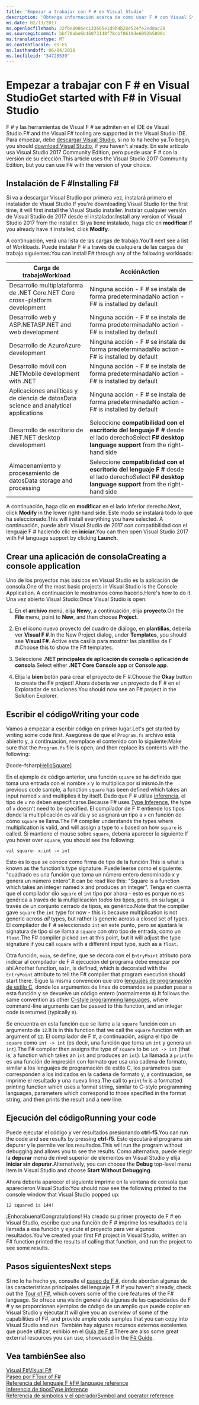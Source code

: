 ```yaml
---
title: 'Empezar a trabajar con F # en Visual Studio'
description: 'Obtenga información acerca de cómo usar F # con Visual Studio.'
ms.date: 02/13/2017
ms.openlocfilehash: 22fbe8086ec133605e1d9b4b28e524fe2ed8ac28
ms.sourcegitcommit: bbf70abe6b46073148f78cbf0619de6092b5800c
ms.translationtype: MT
ms.contentlocale: es-ES
ms.lasthandoff: 06/04/2018
ms.locfileid: "34728539"
---
```

# <a name="get-started-with-f-in-visual-studio"></a><span data-ttu-id="f37df-103">Empezar a trabajar con F # en Visual Studio</span><span class="sxs-lookup"><span data-stu-id="f37df-103">Get started with F# in Visual Studio</span></span>

<span data-ttu-id="f37df-104">F # y las herramientas de Visual F # se admiten en el IDE de Visual Studio.</span><span class="sxs-lookup"><span data-stu-id="f37df-104">F# and the Visual F# tooling are supported in the Visual Studio IDE.</span></span>  <span data-ttu-id="f37df-105">Para empezar, debe [descargar Visual Studio](https://aka.ms/vsdownload?utm_source=mscom&utm_campaign=msdocs), si no lo ha hecho ya.</span><span class="sxs-lookup"><span data-stu-id="f37df-105">To begin, you should [download Visual Studio](https://aka.ms/vsdownload?utm_source=mscom&utm_campaign=msdocs), if you haven't already.</span></span>  <span data-ttu-id="f37df-106">En este artículo usa Visual Studio 2017 Community Edition, pero puede usar F # con la versión de su elección.</span><span class="sxs-lookup"><span data-stu-id="f37df-106">This article uses the Visual Studio 2017 Community Edition, but you can use F# with the version of your choice.</span></span>

## <a name="installing-f"></a><span data-ttu-id="f37df-107">Instalación de F #</span><span class="sxs-lookup"><span data-stu-id="f37df-107">Installing F#</span></span> #

<span data-ttu-id="f37df-108">Si va a descargar Visual Studio por primera vez, instalará primero el instalador de Visual Studio.</span><span class="sxs-lookup"><span data-stu-id="f37df-108">If you're downloading Visual Studio for the first time, it will first install the Visual Studio installer.</span></span>  <span data-ttu-id="f37df-109">Instalar cualquier versión de Visual Studio de 2017 desde el instalador.</span><span class="sxs-lookup"><span data-stu-id="f37df-109">Install any version of Visual Studio 2017 from the installer.</span></span> <span data-ttu-id="f37df-110">Si ya tiene instalado, haga clic en **modificar**.</span><span class="sxs-lookup"><span data-stu-id="f37df-110">If you already have it installed, click **Modify**.</span></span>

<span data-ttu-id="f37df-111">A continuación, verá una lista de las cargas de trabajo.</span><span class="sxs-lookup"><span data-stu-id="f37df-111">You'll next see a list of Workloads.</span></span> <span data-ttu-id="f37df-112">Puede instalar F # a través de cualquiera de las cargas de trabajo siguientes:</span><span class="sxs-lookup"><span data-stu-id="f37df-112">You can install F# through any of the following workloads:</span></span>

|<span data-ttu-id="f37df-113">Carga de trabajo</span><span class="sxs-lookup"><span data-stu-id="f37df-113">Workload</span></span>|<span data-ttu-id="f37df-114">Acción</span><span class="sxs-lookup"><span data-stu-id="f37df-114">Action</span></span>|
|--------|------|
| <span data-ttu-id="f37df-115">Desarrollo multiplataforma de .NET Core</span><span class="sxs-lookup"><span data-stu-id="f37df-115">.NET Core cross-platform development</span></span> | <span data-ttu-id="f37df-116">Ninguna acción - F # se instala de forma predeterminada</span><span class="sxs-lookup"><span data-stu-id="f37df-116">No action - F# is installed by default</span></span> |
| <span data-ttu-id="f37df-117">Desarrollo web y ASP.NET</span><span class="sxs-lookup"><span data-stu-id="f37df-117">ASP.NET and web development</span></span> | <span data-ttu-id="f37df-118">Ninguna acción - F # se instala de forma predeterminada</span><span class="sxs-lookup"><span data-stu-id="f37df-118">No action - F# is installed by default</span></span> |
| <span data-ttu-id="f37df-119">Desarrollo de Azure</span><span class="sxs-lookup"><span data-stu-id="f37df-119">Azure development</span></span> | <span data-ttu-id="f37df-120">Ninguna acción - F # se instala de forma predeterminada</span><span class="sxs-lookup"><span data-stu-id="f37df-120">No action - F# is installed by default</span></span> |
| <span data-ttu-id="f37df-121">Desarrollo móvil con .NET</span><span class="sxs-lookup"><span data-stu-id="f37df-121">Mobile development with .NET</span></span> | <span data-ttu-id="f37df-122">Ninguna acción - F # se instala de forma predeterminada</span><span class="sxs-lookup"><span data-stu-id="f37df-122">No action - F# is installed by default</span></span> |
| <span data-ttu-id="f37df-123">Aplicaciones analíticas y de ciencia de datos</span><span class="sxs-lookup"><span data-stu-id="f37df-123">Data science and analytical applications</span></span> | <span data-ttu-id="f37df-124">Ninguna acción - F # se instala de forma predeterminada</span><span class="sxs-lookup"><span data-stu-id="f37df-124">No action - F# is installed by default</span></span> |
| <span data-ttu-id="f37df-125">Desarrollo de escritorio de .NET</span><span class="sxs-lookup"><span data-stu-id="f37df-125">.NET desktop development</span></span> | <span data-ttu-id="f37df-126">Seleccione **compatibilidad con el escritorio del lenguaje F #** desde el lado derecho</span><span class="sxs-lookup"><span data-stu-id="f37df-126">Select **F# desktop language support** from the right-hand side</span></span> |
| <span data-ttu-id="f37df-127">Almacenamiento y procesamiento de datos</span><span class="sxs-lookup"><span data-stu-id="f37df-127">Data storage and processing</span></span> | <span data-ttu-id="f37df-128">Seleccione **compatibilidad con el escritorio del lenguaje F #** desde el lado derecho</span><span class="sxs-lookup"><span data-stu-id="f37df-128">Select **F# desktop language support** from the right-hand side</span></span> |

<span data-ttu-id="f37df-129">A continuación, haga clic en **modificar** en el lado inferior derecho.</span><span class="sxs-lookup"><span data-stu-id="f37df-129">Next, click **Modify** in the lower right-hand side.</span></span>  <span data-ttu-id="f37df-130">Este modo se instalará todo lo que ha seleccionado.</span><span class="sxs-lookup"><span data-stu-id="f37df-130">This will install everything you have selected.</span></span>  <span data-ttu-id="f37df-131">A continuación, puede abrir Visual Studio de 2017 con compatibilidad con el lenguaje F # haciendo clic en **iniciar**.</span><span class="sxs-lookup"><span data-stu-id="f37df-131">You can then open Visual Studio 2017 with F# language support by clicking **Launch**.</span></span>

## <a name="creating-a-console-application"></a><span data-ttu-id="f37df-132">Crear una aplicación de consola</span><span class="sxs-lookup"><span data-stu-id="f37df-132">Creating a console application</span></span>

<span data-ttu-id="f37df-133">Uno de los proyectos más básicos en Visual Studio es la aplicación de consola.</span><span class="sxs-lookup"><span data-stu-id="f37df-133">One of the most basic projects in Visual Studio is the Console Application.</span></span>  <span data-ttu-id="f37df-134">A continuación le mostramos cómo hacerlo.</span><span class="sxs-lookup"><span data-stu-id="f37df-134">Here's how to do it.</span></span>  <span data-ttu-id="f37df-135">Una vez abierto Visual Studio:</span><span class="sxs-lookup"><span data-stu-id="f37df-135">Once Visual Studio is open:</span></span>

1. <span data-ttu-id="f37df-136">En el **archivo** menú, elija **New**y, a continuación, elija **proyecto**.</span><span class="sxs-lookup"><span data-stu-id="f37df-136">On the **File** menu, point to **New**, and then choose **Project**.</span></span>

2.  <span data-ttu-id="f37df-137">En el icono nuevo proyecto del cuadro de diálogo, en **plantillas**, debería ver **Visual F #**.</span><span class="sxs-lookup"><span data-stu-id="f37df-137">In the New Project dialog, under **Templates**, you should see **Visual F#**.</span></span>  <span data-ttu-id="f37df-138">Active esta casilla para mostrar las plantillas de F #.</span><span class="sxs-lookup"><span data-stu-id="f37df-138">Choose this to show the F# templates.</span></span>

3. <span data-ttu-id="f37df-139">Seleccione **.NET principales de aplicación de consola** o **aplicación de consola**.</span><span class="sxs-lookup"><span data-stu-id="f37df-139">Select either **.NET Core Console app** or **Console app**.</span></span>

3. <span data-ttu-id="f37df-140">Elija la **bien** botón para crear el proyecto de F #.</span><span class="sxs-lookup"><span data-stu-id="f37df-140">Choose the **Okay** button to create the F# project!</span></span>  <span data-ttu-id="f37df-141">Ahora debería ver un proyecto de F # en el Explorador de soluciones.</span><span class="sxs-lookup"><span data-stu-id="f37df-141">You should now see an F# project in the Solution Explorer.</span></span>

## <a name="writing-your-code"></a><span data-ttu-id="f37df-142">Escribir el código</span><span class="sxs-lookup"><span data-stu-id="f37df-142">Writing your code</span></span>

<span data-ttu-id="f37df-143">Vamos a empezar a escribir código en primer lugar.</span><span class="sxs-lookup"><span data-stu-id="f37df-143">Let's get started by writing some code first.</span></span>  <span data-ttu-id="f37df-144">Asegúrese de que el `Program.fs` archivo está abierto y, a continuación, reemplace el contenido con lo siguiente:</span><span class="sxs-lookup"><span data-stu-id="f37df-144">Make sure that the `Program.fs` file is open, and then replace its contents with the following:</span></span>

[!code-fsharp[HelloSquare](../../../samples/snippets/fsharp/getting-started/hello-square.fs)]

<span data-ttu-id="f37df-145">En el ejemplo de código anterior, una función `square` se ha definido que toma una entrada con el nombre `x` y lo multiplica por sí mismo.</span><span class="sxs-lookup"><span data-stu-id="f37df-145">In the previous code sample, a function `square` has been defined which takes an input named `x` and multiplies it by itself.</span></span>  <span data-ttu-id="f37df-146">Dado que F # utiliza [inferencia](../language-reference/type-inference.md), el tipo de `x` no deben especificarse.</span><span class="sxs-lookup"><span data-stu-id="f37df-146">Because F# uses [Type Inference](../language-reference/type-inference.md), the type of `x` doesn't need to be specified.</span></span>  <span data-ttu-id="f37df-147">El compilador de F # entiende los tipos donde la multiplicación es válida y se asignará un tipo a `x` en función de cómo `square` se llama.</span><span class="sxs-lookup"><span data-stu-id="f37df-147">The F# compiler understands the types where multiplication is valid, and will assign a type to `x` based on how `square` is called.</span></span>  <span data-ttu-id="f37df-148">Si mantiene el mouse sobre `square`, debería aparecer lo siguiente:</span><span class="sxs-lookup"><span data-stu-id="f37df-148">If you hover over `square`, you should see the following:</span></span>

```
val square: x:int -> int
```

<span data-ttu-id="f37df-149">Esto es lo que se conoce como firma de tipo de la función.</span><span class="sxs-lookup"><span data-stu-id="f37df-149">This is what is known as the function's type signature.</span></span>  <span data-ttu-id="f37df-150">Puede leerse como el siguiente: "cuadrado es una función que toma un número entero denominado x y genera un número entero".</span><span class="sxs-lookup"><span data-stu-id="f37df-150">It can be read like this: "Square is a function which takes an integer named x and produces an integer".</span></span>  <span data-ttu-id="f37df-151">Tenga en cuenta que el compilador dio `square` el `int` tipo por ahora - esto es porque no es genérica a través de la multiplicación *todos los* tipos, pero, en su lugar, a través de un conjunto cerrado de tipos, es genérico.</span><span class="sxs-lookup"><span data-stu-id="f37df-151">Note that the compiler gave `square` the `int` type for now - this is because multiplication is not generic across *all* types, but rather is generic across a closed set of types.</span></span>  <span data-ttu-id="f37df-152">El compilador de F # seleccionado `int` en este punto, pero se ajustará la signatura de tipo si se llama a `square` con otro tipo de entrada, como un `float`.</span><span class="sxs-lookup"><span data-stu-id="f37df-152">The F# compiler picked `int` at this point, but it will adjust the type signature if you call `square` with a different input type, such as a `float`.</span></span>

<span data-ttu-id="f37df-153">Otra función, `main`, se define, que se decora con el `EntryPoint` atributo para indicar al compilador de F # ejecución del programa debe empezar por ahí.</span><span class="sxs-lookup"><span data-stu-id="f37df-153">Another function, `main`, is defined, which is decorated with the `EntryPoint` attribute to tell the F# compiler that program execution should start there.</span></span>  <span data-ttu-id="f37df-154">Sigue la misma convención que otro [lenguajes de programación de estilo C](https://en.wikipedia.org/wiki/Entry_point#C_and_C.2B.2B), donde los argumentos de línea de comandos se pueden pasar a esta función y se devuelve un código entero (normalmente `0`).</span><span class="sxs-lookup"><span data-stu-id="f37df-154">It follows the same convention as other [C-style programming languages](https://en.wikipedia.org/wiki/Entry_point#C_and_C.2B.2B), where command-line arguments can be passed to this function, and an integer code is returned (typically `0`).</span></span>

<span data-ttu-id="f37df-155">Se encuentra en esta función que se llame a la `square` función con un argumento de `12`.</span><span class="sxs-lookup"><span data-stu-id="f37df-155">It is in this function that we call the `square` function with an argument of `12`.</span></span>  <span data-ttu-id="f37df-156">El compilador de F #, a continuación, asigna el tipo de `square` como `int -> int` (es decir, una función que toma un `int` y genera un `int`).</span><span class="sxs-lookup"><span data-stu-id="f37df-156">The F# compiler then assigns the type of `square` to be `int -> int` (that is, a function which takes an `int` and produces an `int`).</span></span>  <span data-ttu-id="f37df-157">La llamada a `printfn` es una función de impresión con formato que usa una cadena de formato, similar a los lenguajes de programación de estilo C, los parámetros que corresponden a los indicados en la cadena de formato y, a continuación, se imprime el resultado y una nueva línea.</span><span class="sxs-lookup"><span data-stu-id="f37df-157">The call to `printfn` is a formatted printing function which uses a format string, similar to C-style programming languages, parameters which correspond to those specified in the format string, and then prints the result and a new line.</span></span>

## <a name="running-your-code"></a><span data-ttu-id="f37df-158">Ejecución del código</span><span class="sxs-lookup"><span data-stu-id="f37df-158">Running your code</span></span>

<span data-ttu-id="f37df-159">Puede ejecutar el código y ver resultados presionando **ctrl-f5**.</span><span class="sxs-lookup"><span data-stu-id="f37df-159">You can run the code and see results by pressing **ctrl-f5**.</span></span>  <span data-ttu-id="f37df-160">Esto ejecutará el programa sin depurar y le permite ver los resultados.</span><span class="sxs-lookup"><span data-stu-id="f37df-160">This will run the program without debugging and allows you to see the results.</span></span>  <span data-ttu-id="f37df-161">Como alternativa, puede elegir la **depurar** menú de nivel superior de elementos en Visual Studio y elija **iniciar sin depurar**.</span><span class="sxs-lookup"><span data-stu-id="f37df-161">Alternatively, you can choose the **Debug** top-level menu item in Visual Studio and choose **Start Without Debugging**.</span></span>

<span data-ttu-id="f37df-162">Ahora debería aparecer el siguiente imprime en la ventana de consola que aparecieron Visual Studio:</span><span class="sxs-lookup"><span data-stu-id="f37df-162">You should now see the following printed to the console window that Visual Studio popped up:</span></span>

```
12 squared is 144!
```

<span data-ttu-id="f37df-163">¡Enhorabuena!</span><span class="sxs-lookup"><span data-stu-id="f37df-163">Congratulations!</span></span>  <span data-ttu-id="f37df-164">Ha creado su primer proyecto de F # en Visual Studio, escribe que una función de F # imprime los resultados de la llamada a esa función y ejecute el proyecto para ver algunos resultados.</span><span class="sxs-lookup"><span data-stu-id="f37df-164">You've created your first F# project in Visual Studio, written an F# function printed the results of calling that function, and run the project to see some results.</span></span>

## <a name="next-steps"></a><span data-ttu-id="f37df-165">Pasos siguientes</span><span class="sxs-lookup"><span data-stu-id="f37df-165">Next steps</span></span>

<span data-ttu-id="f37df-166">Si no lo ha hecho ya, consulte el [paseo de F #](../tour.md), donde abordan algunas de las características principales del lenguaje F #.</span><span class="sxs-lookup"><span data-stu-id="f37df-166">If you haven't already, check out the [Tour of F#](../tour.md), which covers some of the core features of the F# language.</span></span>  <span data-ttu-id="f37df-167">Se ofrece una visión general de algunas de las capacidades de F # y se proporcionan ejemplos de código de un amplio que puede copiar en Visual Studio y ejecutar.</span><span class="sxs-lookup"><span data-stu-id="f37df-167">It will give you an overview of some of the capabilities of F#, and provide ample code samples that you can copy into Visual Studio and run.</span></span>  <span data-ttu-id="f37df-168">También hay algunos recursos externos excelentes que puede utilizar, exhibió en el [Guía de F #](../index.md).</span><span class="sxs-lookup"><span data-stu-id="f37df-168">There are also some great external resources you can use, showcased in the [F# Guide](../index.md).</span></span>

## <a name="see-also"></a><span data-ttu-id="f37df-169">Vea también</span><span class="sxs-lookup"><span data-stu-id="f37df-169">See also</span></span>
 [<span data-ttu-id="f37df-170">Visual F#</span><span class="sxs-lookup"><span data-stu-id="f37df-170">Visual F#</span></span>](index.md)  
 [<span data-ttu-id="f37df-171">Paseo por F</span><span class="sxs-lookup"><span data-stu-id="f37df-171">Tour of F#</span></span>](../tour.md)  
 [<span data-ttu-id="f37df-172">Referencia del lenguaje F #</span><span class="sxs-lookup"><span data-stu-id="f37df-172">F# language reference</span></span>](../language-reference/index.md)  
 [<span data-ttu-id="f37df-173">Inferencia de tipos</span><span class="sxs-lookup"><span data-stu-id="f37df-173">Type inference</span></span>](../language-reference/type-inference.md)  
 [<span data-ttu-id="f37df-174">Referencia de símbolos y el operador</span><span class="sxs-lookup"><span data-stu-id="f37df-174">Symbol and operator reference</span></span>](../language-reference/symbol-and-operator-reference/index.md)  
